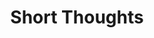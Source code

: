 ---
title: Short Thoughts
description: Capturing little thoughts and writing them down.
image:

# Badge style
style:
    background: "#2a9d8f"
    color: "#fff"
---